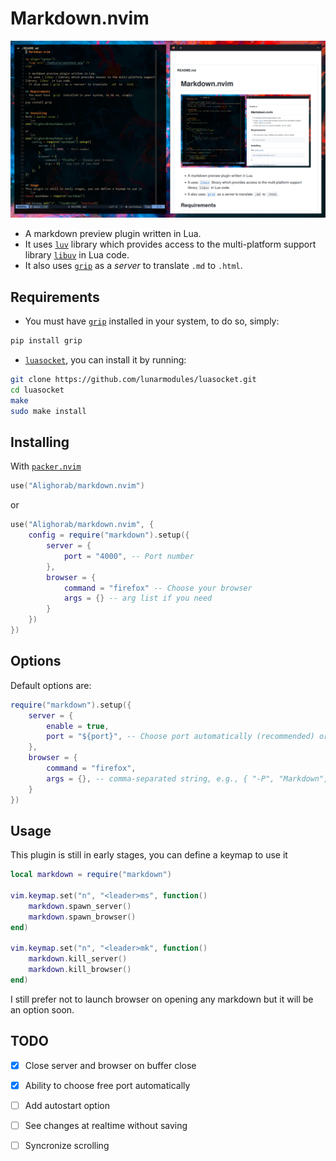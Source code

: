 # Markdown.nvim

<p align="center">
  <img src="./media/screenshoot.png" />
</p>

- A markdown preview plugin written in Lua.
- It uses [`luv`] library which provides access to the multi-platform support
library [`libuv`] in Lua code.
- It also uses [`grip`] as a *server* to translate `.md` to `.html`.

## Requirements
- You must have [`grip`] installed in your system, to do so, simply:
```zsh
pip install grip
```
- [`luasocket`], you can install it by running:
```zsh
git clone https://github.com/lunarmodules/luasocket.git
cd luasocket
make
sudo make install
```

## Installing
With [`packer.nvim`]
```lua
use("Alighorab/markdown.nvim")
```
or
```lua
use("Alighorab/markdown.nvim", {
    config = require("markdown").setup({
        server = {
            port = "4000", -- Port number
        },
        browser = {
            command = "firefox" -- Choose your browser
            args = {} -- arg list if you need
        }
    })
})
```

## Options
Default options are:
```lua
require("markdown").setup({
    server = {
        enable = true,
        port = "${port}", -- Choose port automatically (recommended) or can be any free port
    },
    browser = {
        command = "firefox",
        args = {}, -- comma-separated string, e.g., { "-P", "Markdown", "--new-instance" }
    }
})
```

## Usage
This plugin is still in early stages, you can define a keymap to use it
```lua
local markdown = require("markdown")

vim.keymap.set("n", "<leader>ms", function()
    markdown.spawn_server()
    markdown.spawn_browser()
end)

vim.keymap.set("n", "<leader>mk", function()
    markdown.kill_server()
    markdown.kill_browser()
end)
```
I still prefer not to launch browser on opening any markdown but it will be an
option soon.

## TODO
- [x] Close server and browser on buffer close
- [x] Ability to choose free port automatically
- [ ] Add autostart option
- [ ] See changes at realtime without saving
- [ ] Syncronize scrolling


[`luv`]: https://github.com/luvit/luv.git
[`libuv`]: https://github.com/libuv/libuv
[`grip`]: https://github.com/joeyespo/grip
[`packer.nvim`]: https://github.com/wbthomason/packer.nvim
[`luasocket`]: https://github.com/lunarmodules/luasocket.git
